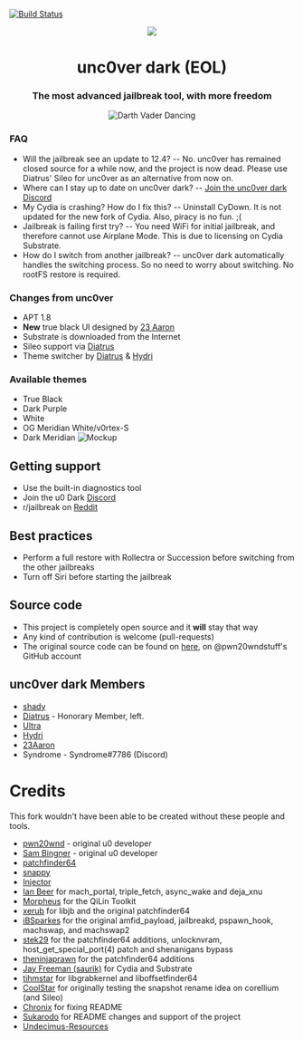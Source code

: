 
[![Build Status](https://travis-ci.com/nqcshady/unc0ver-dark.svg?branch=master)](https://travis-ci.com/nqcshady/unc0ver-dark)
<center>
  <a href="" align="center"><img src="https://raw.githubusercontent.com/sukarodo/sukarodo.github.io/master/assets/main/u0%20Logo.png"></a>
  <br>
  <h1 align="center">unc0ver dark (EOL)</h1>
  <h3 align="center">The most advanced jailbreak tool, with more freedom</h3>
  <p align="center">
    <img src="https://diatr.us/img/dv.gif" alt="Darth Vader Dancing">
  </p>
</center>

### FAQ
* Will the jailbreak see an update to 12.4? -- No. unc0ver has remained closed source for a while now, and the project is now dead. Please use Diatrus' Sileo for unc0ver as an alternative from now on.
* Where can I stay up to date on unc0ver dark? -- [Join the unc0ver dark Discord](https://discord.gg/4pYwBCb)
* My Cydia is crashing? How do I fix this? -- Uninstall CyDown. It is not updated for the new fork of Cydia. Also, piracy is no fun. ;(
* Jailbreak is failing first try? -- You need WiFi for initial jailbreak, and therefore cannot use Airplane Mode. This is due to licensing on Cydia Substrate. 
* How do I switch from another jailbreak? -- unc0ver dark automatically handles the switching process. So no need to worry about switching. No rootFS restore is required.

### Changes from unc0ver
* APT 1.8
* **New** true black UI designed by [23 Aaron](https://twitter.com/23Aaron_)
* Substrate is downloaded from the Internet
* Sileo support via [Diatrus](https://github.com/Diatrus)
* Theme switcher by [Diatrus](https://github.com/Diatrus) & [Hydri](https://twitter.com/HydriDev_)

### Available themes
* True Black
* Dark Purple
* White
* OG Meridian White/v0rtex-S
* Dark Meridian
![Mockup](https://i.imgur.com/tn73WXT.png)

## Getting support
* Use the built-in diagnostics tool
* Join the u0 Dark [Discord](https://discord.gg/4pYwBCb)
* r/jailbreak on [Reddit](https://reddit.com/r/jailbreak)

## Best practices
* Perform a full restore with Rollectra or Succession before switching from the other jailbreaks
* Turn off Siri before starting the jailbreak

## Source code
* This project is completely open source and it **will** stay that way
* Any kind of contribution is welcome (pull-requests)
* The original source code can be found on [here](https://github.com/pwn20wndstuff/Undecimus), on @pwn20wndstuff's GitHub account

## unc0ver dark Members
* [shady](https://twitter.com/versusess)
* [Diatrus](https://twitter.com/Diatrus) - Honorary Member, left.
* [Ultra](https://twitter.com/Ultra_038)
* [Hydri](https://twitter.com/HydriDev_)
* [23Aaron](https://twitter.com/23Aaron_)
* Syndrome - Syndrome#7786 (Discord)

# Credits
This fork wouldn't have been able to be created without these people and tools.
* [pwn20wnd](https://twitter.com/Pwn20wnd) - original u0 developer
* [Sam Bingner](https://twitter.com/sbingner) - original u0 developer
* [patchfinder64](https://github.com/pwn20wndstuff/patchfinder64/tree/d2df2a303885d773cab95c18536dc8b218b13ca1)
* [snappy](https://github.com/sbingner/snappy/tree/8c0f4ec12ccbcdc50212ac83541df7533083e556)
* [Injector](https://github.com/pwn20wndstuff/Injector/tree/4e25f6d5eb045a0b8b7362d8ad090474e7c73eef)
* [Ian Beer](https://twitter.com/i41nbeer) for mach_portal, triple_fetch, async_wake and deja_xnu
* [Morpheus](https://twitter.com/Morpheus______) for the QiLin Toolkit
* [xerub](https://twitter.com/xerub) for libjb and the original patchfinder64
* [iBSparkes](https://twitter.com/iBSparkes) for the original amfid_payload, jailbreakd, pspawn_hook, machswap, and machswap2
* [stek29](https://twitter.com/stek29) for the patchfinder64 additions, unlocknvram, host_get_special_port(4) patch and shenanigans bypass
* [theninjaprawn](https://twitter.com/theninjaprawn) for the patchfinder64 additions
* [Jay Freeman (saurik)](https://twitter.com/saurik) for Cydia and Substrate
* [tihmstar](https://twitter.com/tihmstar) for libgrabkernel and liboffsetfinder64
* [CoolStar](https://twitter.com/coolstarorg) for originally testing the snapshot rename idea on corellium (and Sileo)
* [Chronix](https://www.youtube.com/channel/UCEj2uj_VZYYOa8tIBb63tUg) for fixing README
* [Sukarodo](https://twitter.com/sukarodo) for README changes and support of the project
* [Undecimus-Resources](https://github.com/pwn20wndstuff/Undecimus-Resources)
